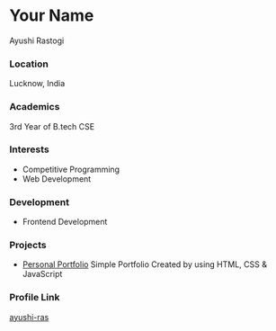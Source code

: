 # Your Name
Ayushi Rastogi
### Location

Lucknow, India

### Academics

3rd Year of B.tech CSE

### Interests

-   Competitive Programming
-   Web Development

### Development

- Frontend Development

### Projects

- [Personal Portfolio](https://ayushi-ras.github.io/Ayu-Portfolio/) Simple Portfolio Created by using HTML, CSS & JavaScript

### Profile Link

[ayushi-ras](https://github.com/ayushi-ras/)